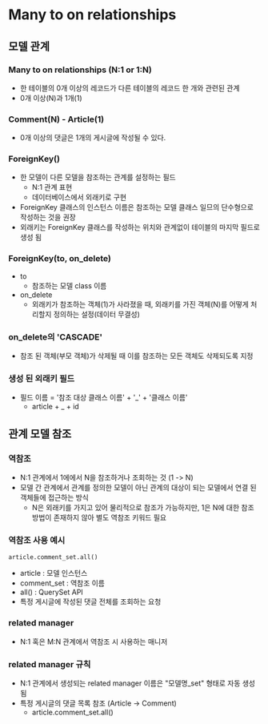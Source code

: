 # Many to on relationships
## 모델 관계
### Many to on relationships (N:1 or 1:N)
- 한 테이블의 0개 이상의 레코드가 다른 테이블의 레코드 한 개와 관련된 관계
- 0개 이상(N)과 1개(1)
### Comment(N) - Article(1)
- 0개 이상의 댓글은 1개의 게시글에 작성될 수 있다.

### ForeignKey()
- 한 모델이 다른 모델을 참조하는 관계를 설정하는 필드
  - N:1 관계 표현
  - 데이터베이스에서 외래키로 구현
- ForeignKey 클래스의 인스턴스 이름은 참조하는 모델 클래스 일므의 단수형으로 작성하는 것을 권장
- 외래키는 ForeignKey 클래스를 작성하는 위치와 관계없이 테이블의 마지막 필드로 생성 됨

### ForeignKey(to, on_delete)
- to
  - 참조하는 모델 class 이름
- on_delete
  - 외래키가 참조하는 객체(1)가 사라졌을 때, 외래키를 가진 객체(N)를 어떻게 처리할지 정의하는 설정(데이터 무결성)
### on_delete의 'CASCADE'
- 참조 된 객체(부모 객체)가 삭제될 때 이를 참조하는 모든 객체도 삭제되도록 지정

### 생성 된 외래키 필드
- 필드 이름 = '참조 대상 클래스 이름' + '_' + '클래스 이름'
  - article + _ + id

## 관계 모델 참조
### 역참조
- N:1 관계에서 1에에서 N을 참조하거나 조회하는 것 (1 -> N)
- 모델 간 관계에서 관계를 정의한 모델이 아닌 관계의 대상이 되는 모델에서 연결 된 객체들에 접근하는 방식
  - N은 외래키를 가지고 있어 물리적으로 참조가 가능하지만, 1은 N에 대한 참조 방법이 존재하지 않아 별도 역참조 키워드 필요

### 역참조 사용 예시
```shell
article.comment_set.all()
```
- article : 모델 인스턴스
- comment_set : 역참조 이름
- all() : QuerySet API
- 특정 게시글에 작성된 댓글 전체를 조회하는 요청

### related manager
- N:1 혹은 M:N 관계에서 역참조 시 사용하는 매니저

### related manager 규칙
- N:1 관계에서 생성되는 related manager 이름은 "모델명_set" 형태로 자동 생성됨
- 특정 게시글의 댓글 목록 참조 (Article -> Comment)
  - article.comment_set.all()